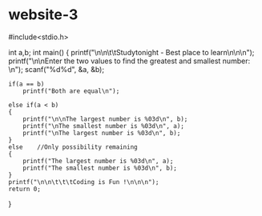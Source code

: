 # website-3
#include<stdio.h>

int a,b;
int main()
{
    printf("\n\n\t\tStudytonight - Best place to learn\n\n\n");
    printf("\n\nEnter the two values to find the greatest and smallest number: \n");
    scanf("%d%d", &a, &b);

    if(a == b)
        printf("Both are equal\n");
        
    else if(a < b)
    {
        printf("\n\nThe largest number is %03d\n", b);
        printf("\nThe smallest number is %03d\n", a);
        printf("\nThe largest number is %03d\n", b);
    }
    else    //Only possibility remaining
    {
        printf("The largest number is %03d\n", a);
        printf("The smallest number is %03d\n", b);
    }
    printf("\n\n\t\t\tCoding is Fun !\n\n\n");
    return 0;
}
